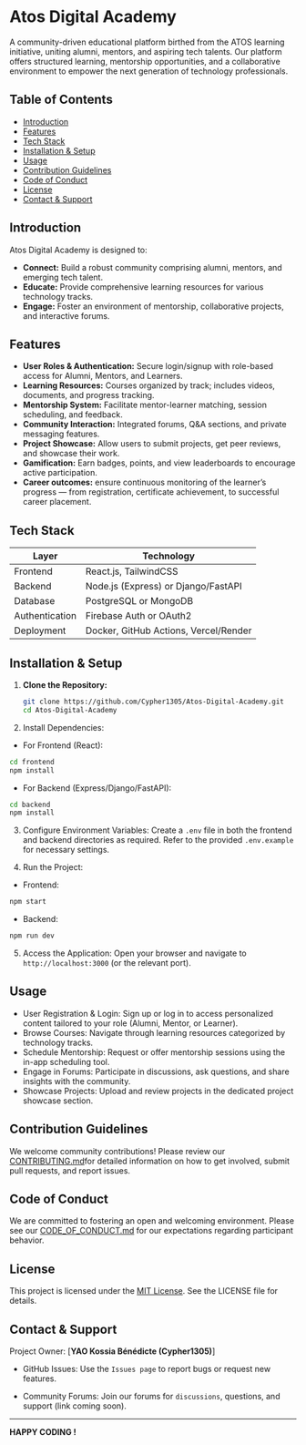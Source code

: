 # Atos Digital Academy

A community-driven educational platform birthed from the ATOS learning initiative, uniting alumni, mentors, and aspiring tech talents. Our platform offers structured learning, mentorship opportunities, and a collaborative environment to empower the next generation of technology professionals.

## Table of Contents
- [Introduction](#introduction)
- [Features](#features)
- [Tech Stack](#tech-stack)
- [Installation & Setup](#installation--setup)
- [Usage](#usage)
- [Contribution Guidelines](#contribution-guidelines)
- [Code of Conduct](#code-of-conduct)
- [License](#license)
- [Contact & Support](#contact--support)

## Introduction

Atos Digital Academy is designed to:
- **Connect:** Build a robust community comprising alumni, mentors, and emerging tech talent.
- **Educate:** Provide comprehensive learning resources for various technology tracks.
- **Engage:** Foster an environment of mentorship, collaborative projects, and interactive forums.

## Features
- **User Roles & Authentication:** Secure login/signup with role-based access for Alumni, Mentors, and Learners.
- **Learning Resources:** Courses organized by track; includes videos, documents, and progress tracking.
- **Mentorship System:** Facilitate mentor-learner matching, session scheduling, and feedback.
- **Community Interaction:** Integrated forums, Q&A sections, and private messaging features.
- **Project Showcase:** Allow users to submit projects, get peer reviews, and showcase their work.
- **Gamification:** Earn badges, points, and view leaderboards to encourage active participation.
- **Career outcomes:** ensure continuous monitoring of the learner’s progress — from registration, certificate achievement, to successful career placement.

## Tech Stack

| Layer       | Technology                               |
|-------------|------------------------------------------|
| Frontend    | React.js, TailwindCSS                    |
| Backend     | Node.js (Express) or Django/FastAPI      |
| Database    | PostgreSQL or MongoDB                    |
| Authentication  | Firebase Auth or OAuth2               |
| Deployment  | Docker, GitHub Actions, Vercel/Render      |

## Installation & Setup

1. **Clone the Repository:**
   ```bash
   git clone https://github.com/Cypher1305/Atos-Digital-Academy.git
   cd Atos-Digital-Academy
   ```

2. Install Dependencies:

* For Frontend (React):
```bash
cd frontend
npm install
```
* For Backend (Express/Django/FastAPI):
```bash
cd backend
npm install 
```
3. Configure Environment Variables:
Create a `.env` file in both the frontend and backend directories as required. Refer to the provided `.env.example` for necessary settings.

4. Run the Project:

* Frontend:
```bash
npm start
```
* Backend:
```bash
npm run dev 
```
5. Access the Application:
Open your browser and navigate to `http://localhost:3000` (or the relevant port).

## Usage
* User Registration & Login: Sign up or log in to access personalized content tailored to your role (Alumni, Mentor, or Learner).
* Browse Courses: Navigate through learning resources categorized by technology tracks.
* Schedule Mentorship: Request or offer mentorship sessions using the in-app scheduling tool.
* Engage in Forums: Participate in discussions, ask questions, and share insights with the community.
* Showcase Projects: Upload and review projects in the dedicated project showcase section.

## Contribution Guidelines
We welcome community contributions! Please review our  [CONTRIBUTING.md](CONTRIBUTING.md)for detailed information on how to get involved, submit pull requests, and report issues.

## Code of Conduct
We are committed to fostering an open and welcoming environment. Please see our [CODE_OF_CONDUCT.md](CODE_OF_CONDUCT.md) for our expectations regarding participant behavior.

## License
This project is licensed under the [MIT License](LICENSE). See the LICENSE file for details.

## Contact & Support
Project Owner: [**YAO Kossia Bénédicte (Cypher1305)**]

* GitHub Issues: Use the `Issues page` to report bugs or request new features.

* Community Forums: Join our forums for `discussions`, questions, and support (link coming soon).

---
**HAPPY CODING !**
